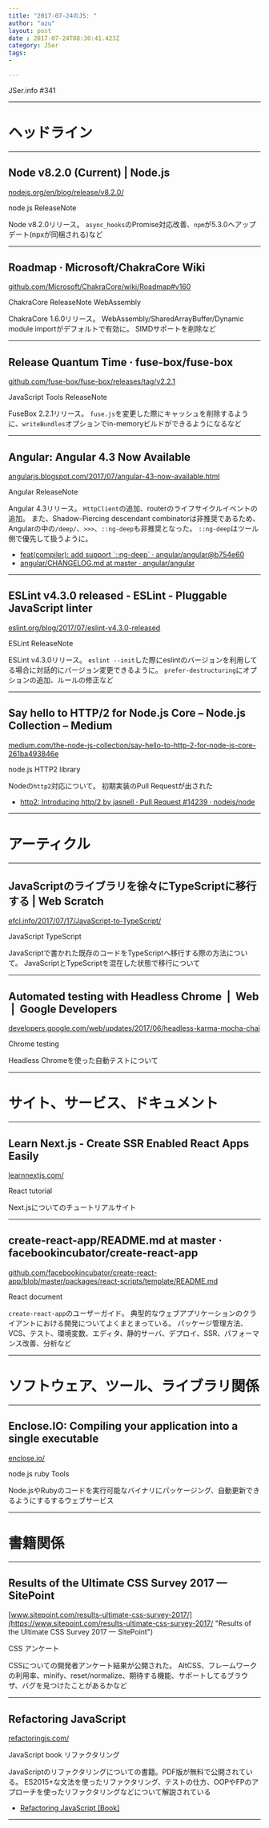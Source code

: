 ```yaml
---
title: "2017-07-24のJS: "
author: "azu"
layout: post
date : 2017-07-24T08:30:41.423Z
category: JSer
tags:
-

---
```


JSer.info #341

----

<h1 class="site-genre">ヘッドライン</h1>

----

## Node v8.2.0 (Current) | Node.js
[nodejs.org/en/blog/release/v8.2.0/](https://nodejs.org/en/blog/release/v8.2.0/ "Node v8.2.0 (Current) | Node.js")
<p class="jser-tags jser-tag-icon"><span class="jser-tag">node.js</span> <span class="jser-tag">ReleaseNote</span></p>

Node v8.2.0リリース。
`async_hooks`のPromise対応改善、`npm`が5.3.0へアップデート(npxが同梱される)など


----

## Roadmap · Microsoft/ChakraCore Wiki
[github.com/Microsoft/ChakraCore/wiki/Roadmap#v160](https://github.com/Microsoft/ChakraCore/wiki/Roadmap#v160 "Roadmap · Microsoft/ChakraCore Wiki")
<p class="jser-tags jser-tag-icon"><span class="jser-tag">ChakraCore</span> <span class="jser-tag">ReleaseNote</span> <span class="jser-tag">WebAssembly</span></p>

ChakraCore 1.6.0リリース。
WebAssembly/SharedArrayBuffer/Dynamic module importがデフォルトで有効に。
SIMDサポートを削除など


----

## Release Quantum Time · fuse-box/fuse-box
[github.com/fuse-box/fuse-box/releases/tag/v2.2.1](https://github.com/fuse-box/fuse-box/releases/tag/v2.2.1 "Release Quantum Time · fuse-box/fuse-box")
<p class="jser-tags jser-tag-icon"><span class="jser-tag">JavaScript</span> <span class="jser-tag">Tools</span> <span class="jser-tag">ReleaseNote</span></p>

FuseBox 2.2.1リリース。
`fuse.js`を変更した際にキャッシュを削除するように、`writeBundles`オプションでin-memoryビルドができるようになるなど


----

## Angular: Angular 4.3 Now Available
[angularjs.blogspot.com/2017/07/angular-43-now-available.html](http://angularjs.blogspot.com/2017/07/angular-43-now-available.html "Angular: Angular 4.3 Now Available")
<p class="jser-tags jser-tag-icon"><span class="jser-tag">Angular</span> <span class="jser-tag">ReleaseNote</span></p>

Angular 4.3リリース。
`HttpClient`の追加、routerのライフサイクルイベントの追加。
また、Shadow-Piercing descendant combinatorは非推奨であるため、 Angularの中の`/deep/`、`>>>`、`::ng-deep`も非推奨となった。
`::ng-deep`はツール側で優先して扱うように。

- [feat(compiler): add support \`::ng-deep\` · angular/angular@b754e60](https://github.com/angular/angular/commit/b754e60 "feat(compiler): add support \&#x60;::ng-deep\&#x60; · angular/angular@b754e60")
- [angular/CHANGELOG.md at master · angular/angular](https://github.com/angular/angular/blob/master/CHANGELOG.md#430-2017-07-14 "angular/CHANGELOG.md at master · angular/angular")

----

## ESLint v4.3.0 released - ESLint - Pluggable JavaScript linter
[eslint.org/blog/2017/07/eslint-v4.3.0-released](http://eslint.org/blog/2017/07/eslint-v4.3.0-released "ESLint v4.3.0 released - ESLint - Pluggable JavaScript linter")
<p class="jser-tags jser-tag-icon"><span class="jser-tag">ESLint</span> <span class="jser-tag">ReleaseNote</span></p>

ESLint v4.3.0リリース。
`eslint --init`した際にeslintのバージョンを利用してる場合に対話的にバージョン変更できるように。
`prefer-destructuring`にオプションの追加、ルールの修正など


----

## Say hello to HTTP/2 for Node.js Core – Node.js Collection – Medium
[medium.com/the-node-js-collection/say-hello-to-http-2-for-node-js-core-261ba493846e](https://medium.com/the-node-js-collection/say-hello-to-http-2-for-node-js-core-261ba493846e "Say hello to HTTP/2 for Node.js Core – Node.js Collection – Medium")
<p class="jser-tags jser-tag-icon"><span class="jser-tag">node.js</span> <span class="jser-tag">HTTP2</span> <span class="jser-tag">library</span></p>

Nodeの`http2`対応について。
初期実装のPull Requestが出された

- [http2: Introducing http/2 by jasnell · Pull Request #14239 · nodejs/node](https://github.com/nodejs/node/pull/14239 "http2: Introducing http/2 by jasnell · Pull Request #14239 · nodejs/node")

----
<h1 class="site-genre">アーティクル</h1>

----

## JavaScriptのライブラリを徐々にTypeScriptに移行する | Web Scratch
[efcl.info/2017/07/17/JavaScript-to-TypeScript/](http://efcl.info/2017/07/17/JavaScript-to-TypeScript/ "JavaScriptのライブラリを徐々にTypeScriptに移行する | Web Scratch")
<p class="jser-tags jser-tag-icon"><span class="jser-tag">JavaScript</span> <span class="jser-tag">TypeScript</span></p>

JavaScriptで書かれた既存のコードをTypeScriptへ移行する際の方法について。
JavaScriptとTypeScriptを混在した状態で移行について


----

## Automated testing with Headless Chrome  |  Web  |  Google Developers
[developers.google.com/web/updates/2017/06/headless-karma-mocha-chai](https://developers.google.com/web/updates/2017/06/headless-karma-mocha-chai "Automated testing with Headless Chrome  |  Web  |  Google Developers")
<p class="jser-tags jser-tag-icon"><span class="jser-tag">Chrome</span> <span class="jser-tag">testing</span></p>

Headless Chromeを使った自動テストについて


----
<h1 class="site-genre">サイト、サービス、ドキュメント</h1>

----

## Learn Next.js - Create SSR Enabled React Apps Easily
[learnnextjs.com/](https://learnnextjs.com/ "Learn Next.js - Create SSR Enabled React Apps Easily")
<p class="jser-tags jser-tag-icon"><span class="jser-tag">React</span> <span class="jser-tag">tutorial</span></p>

Next.jsについてのチュートリアルサイト


----

## create-react-app/README.md at master · facebookincubator/create-react-app
[github.com/facebookincubator/create-react-app/blob/master/packages/react-scripts/template/README.md](https://github.com/facebookincubator/create-react-app/blob/master/packages/react-scripts/template/README.md "create-react-app/README.md at master · facebookincubator/create-react-app")
<p class="jser-tags jser-tag-icon"><span class="jser-tag">React</span> <span class="jser-tag">document</span></p>

`create-react-app`のユーザーガイド。
典型的なウェブアプリケーションのクライアントにおける開発についてよくまとまっている。
パッケージ管理方法、VCS、テスト、環境変数、エディタ、静的サーバ、デプロイ、SSR、パフォーマンス改善、分析など


----
<h1 class="site-genre">ソフトウェア、ツール、ライブラリ関係</h1>

----

## Enclose.IO: Compiling your application into a single executable
[enclose.io/](http://enclose.io/ "Enclose.IO: Compiling your application into a single executable")
<p class="jser-tags jser-tag-icon"><span class="jser-tag">node.js</span> <span class="jser-tag">ruby</span> <span class="jser-tag">Tools</span></p>

Node.jsやRubyのコードを実行可能なバイナリにパッケージング、自動更新できるようにするするウェブサービス


----
<h1 class="site-genre">書籍関係</h1>

----

## Results of the Ultimate CSS Survey 2017 — SitePoint
[www.sitepoint.com/results-ultimate-css-survey-2017/](https://www.sitepoint.com/results-ultimate-css-survey-2017/ "Results of the Ultimate CSS Survey 2017 — SitePoint")
<p class="jser-tags jser-tag-icon"><span class="jser-tag">CSS</span> <span class="jser-tag">アンケート</span></p>

CSSについての開発者アンケート結果が公開された。 AltCSS、フレームワークの利用率、minify、reset/normalize、期待する機能、サポートしてるブラウザ、バグを見つけたことがあるかなど


----

## Refactoring JavaScript
[refactoringjs.com/](http://refactoringjs.com/ "Refactoring JavaScript")
<p class="jser-tags jser-tag-icon"><span class="jser-tag">JavaScript</span> <span class="jser-tag">book</span> <span class="jser-tag">リファクタリング</span></p>

JavaScriptのリファクタリングについての書籍。PDF版が無料で公開されている。
ES2015+な文法を使ったリファクタリング、テストの仕方、OOPやFPのアプローチを使ったリファクタリングなどについて解説されている

- [Refactoring JavaScript \[Book\]](https://www.safaribooksonline.com/library/view/refactoring-javascript/9781491964910/ "Refactoring JavaScript \[Book\]")

----
